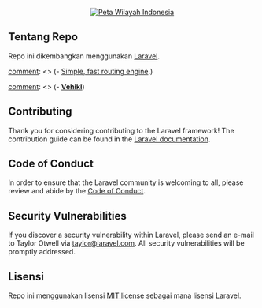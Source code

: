 <p align="center"><a href="https://laravel.com" target="_blank"><img src="https://infoindonesia.files.wordpress.com/2014/05/peta-indonesia.jpeg" alt="Peta Wilayah Indonesia"></a></p>

[comment]: <> (<p align="center">)
[comment]: <> (<a href="https://github.com/muhdavi/data-wilayah/actions"><img src="https://github.com/laravel/framework/workflows/tests/badge.svg" alt="Build Status"></a>)
[comment]: <> (<a href="https://packagist.org/packages/laravel/framework"><img src="https://img.shields.io/packagist/dt/laravel/framework" alt="Total Downloads"></a>)
[comment]: <> (<a href="https://packagist.org/packages/laravel/framework"><img src="https://img.shields.io/packagist/v/laravel/framework" alt="Latest Stable Version"></a>)
[comment]: <> (<a href="https://packagist.org/packages/laravel/framework"><img src="https://img.shields.io/packagist/l/laravel/framework" alt="License"></a>)
[comment]: <> (</p>)

## Tentang Repo

Repo ini dikembangkan menggunakan [Laravel](https://laravel.com).

[comment]: <> (- [Simple, fast routing engine](https://laravel.com/docs/routing).)

[comment]: <> (- **[Vehikl](https://vehikl.com/)**)

## Contributing

Thank you for considering contributing to the Laravel framework! The contribution guide can be found in the [Laravel documentation](https://laravel.com/docs/contributions).

## Code of Conduct

In order to ensure that the Laravel community is welcoming to all, please review and abide by the [Code of Conduct](https://laravel.com/docs/contributions#code-of-conduct).

## Security Vulnerabilities

If you discover a security vulnerability within Laravel, please send an e-mail to Taylor Otwell via [taylor@laravel.com](mailto:taylor@laravel.com). All security vulnerabilities will be promptly addressed.

## Lisensi

Repo ini menggunakan lisensi [MIT license](https://opensource.org/licenses/MIT) sebagai mana lisensi Laravel.
